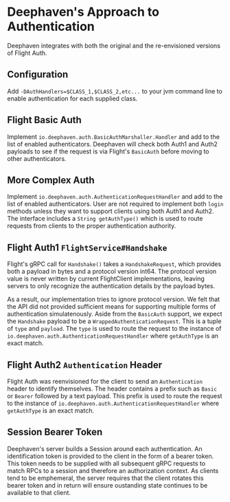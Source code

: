 Deephaven's Approach to Authentication
======================================

Deephaven integrates with both the original and the re-envisioned versions of Flight Auth.

Configuration
-------------

Add `-DAuthHandlers=$CLASS_1,$CLASS_2,etc...` to your jvm command line to enable authentication for each supplied
class.

Flight Basic Auth
-----------------

Implement `io.deephaven.auth.BasicAuthMarshaller.Handler` and add to the list of enabled authenticators.
Deephaven will check both Auth1 and Auth2 payloads to see if the request is via Flight's `BasicAuth` before moving
to other authenticators.

More Complex Auth
-----------------

Implement `io.deephaven.auth.AuthenticationRequestHandler` and add to the list of enabled authenticators. User are
not required to implement both `login` methods unless they want to support clients using both Auth1 and Auth2. The
interface includes a `String getAuthType()` which is used to route requests from clients to the proper
authentication authority.

Flight Auth1 `FlightService#Handshake`
--------------------------------------
Flight's gRPC call for `Handshake()` takes a `HandshakeRequest`, which provides both a payload in bytes and a
protocol version int64. The protocol version value is never written by current FlightClient implementations, leaving
servers to only recognize the authentication details by the payload bytes.

As a result, our implementation tries to ignore protocol version. We felt that the API did not provided sufficient
means for supporting multiple forms of authentication simulatenously. Aside from the `BasicAuth` support, we expect
the `Handshake` payload to be a `WrappedAuthenticationRequest`. This is a tuple of `type` and `payload`. The `type`
is used to route the request to the instance of `io.deephaven.auth.AuthenticationRequestHandler` where `getAuthType`
is an exact match.


Flight Auth2 `Authentication` Header
------------------------------------
Flight Auth was reenvisioned for the client to send an `Authentication` header to identify themselves. The header
contains a prefix such as `Basic` or `Bearer` followed by a text payload. This prefix is used to route the request
to the instance of `io.deephaven.auth.AuthenticationRequestHandler` where `getAuthType` is an exact match.

Session Bearer Token
--------------------

Deephaven's server builds a Session around each authentication. An identification token is provided to the client
in the form of a bearer token. This token needs to be supplied with all subsequent gRPC requests to match RPCs to
a session and therefore an authorization context. As clients tend to be emphemeral, the server requires that the
client rotates this bearer token and in return will ensure oustanding state continues to be available to that client.
